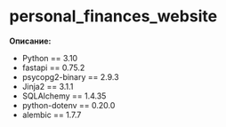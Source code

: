 # personal_finances_website

**Описание:**
- Python == 3.10
- fastapi == 0.75.2
- psycopg2-binary == 2.9.3
- Jinja2 == 3.1.1
- SQLAlchemy == 1.4.35
- python-dotenv == 0.20.0
- alembic == 1.7.7
